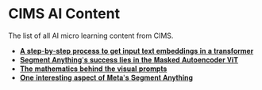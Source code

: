 # CIMS AI Content
The list of all AI micro learning content from CIMS.

* [𝐀 𝐬𝐭𝐞𝐩-𝐛𝐲-𝐬𝐭𝐞𝐩 𝐩𝐫𝐨𝐜𝐞𝐬𝐬 𝐭𝐨 𝐠𝐞𝐭 𝐢𝐧𝐩𝐮𝐭 𝐭𝐞𝐱𝐭 𝐞𝐦𝐛𝐞𝐝𝐝𝐢𝐧𝐠𝐬 𝐢𝐧 𝐚 𝐭𝐫𝐚𝐧𝐬𝐟𝐨𝐫𝐦𝐞𝐫](https://www.linkedin.com/posts/cims-cheentan_statistics-machinelearning-datascience-activity-7294319183956254720-HA9a?utm_source=share&utm_medium=member_desktop&rcm=ACoAAFeg4y8BlQgeOMMa3WVzsLvJ6fUUK1sPZ4Y)
* [𝐒𝐞𝐠𝐦𝐞𝐧𝐭 𝐀𝐧𝐲𝐭𝐡𝐢𝐧𝐠'𝐬 𝐬𝐮𝐜𝐜𝐞𝐬𝐬 𝐥𝐢𝐞𝐬 𝐢𝐧 𝐭𝐡𝐞 𝐌𝐚𝐬𝐤𝐞𝐝 𝐀𝐮𝐭𝐨𝐞𝐧𝐜𝐨𝐝𝐞𝐫 𝐕𝐢𝐓](https://www.linkedin.com/posts/cims-cheentan_statistics-machinelearning-deeplearning-activity-7293969330440912896-X6M2?utm_source=share&utm_medium=member_desktop&rcm=ACoAAFeg4y8BlQgeOMMa3WVzsLvJ6fUUK1sPZ4Y)
* [𝐓𝐡𝐞 𝐦𝐚𝐭𝐡𝐞𝐦𝐚𝐭𝐢𝐜𝐬 𝐛𝐞𝐡𝐢𝐧𝐝 𝐭𝐡𝐞 𝐯𝐢𝐬𝐮𝐚𝐥 𝐩𝐫𝐨𝐦𝐩𝐭𝐬](https://www.linkedin.com/posts/cims-cheentan_statistics-machinelearning-deeplearning-activity-7293606928558002176-v2B3?utm_source=share&utm_medium=member_desktop&rcm=ACoAAFeg4y8BlQgeOMMa3WVzsLvJ6fUUK1sPZ4Y)
* [𝐎𝐧𝐞 𝐢𝐧𝐭𝐞𝐫𝐞𝐬𝐭𝐢𝐧𝐠 𝐚𝐬𝐩𝐞𝐜𝐭 𝐨𝐟 𝐌𝐞𝐭𝐚'𝐬 𝐒𝐞𝐠𝐦𝐞𝐧𝐭 𝐀𝐧𝐲𝐭𝐡𝐢𝐧𝐠](https://www.linkedin.com/posts/cims-cheentan_statistics-machinelearning-deeplearning-activity-7293290305510940673-2xxh?utm_source=share&utm_medium=member_desktop&rcm=ACoAAFeg4y8BlQgeOMMa3WVzsLvJ6fUUK1sPZ4Y)
